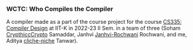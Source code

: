 ### WCTC: Who Compiles the Compiler
A compiler made as a part of the course project for the course [CS335: Compiler Design](https://www.cse.iitk.ac.in/users/swarnendu/courses/spring2023-cs335/) at IIT-K in 2022-23 II Sem. in a team of three (Soham [CrypthiccCrypto](https://github.com/CrypthiccCrypto) Samaddar, Janhvi [Janhvi-Rochwani](https://github.com/Janhvi-Rochwani) Rochwani, and me, Aditya [cliche-niche](cliche-niche) Tanwar).